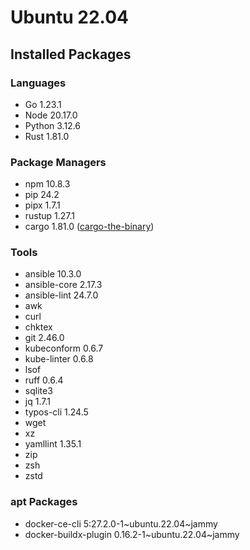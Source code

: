 # Ubuntu 22.04

## Installed Packages

### Languages

- Go 1.23.1
- Node 20.17.0
- Python 3.12.6
- Rust 1.81.0

### Package Managers

- npm 10.8.3
- pip 24.2
- pipx 1.7.1
- rustup 1.27.1
- cargo 1.81.0 ([cargo-the-binary](https://github.com/rust-lang/cargo/blob/master/src/cargo/version.rs))

### Tools

- ansible 10.3.0
- ansible-core 2.17.3
- ansible-lint 24.7.0
- awk
- curl
- chktex
- git 2.46.0
- kubeconform 0.6.7
- kube-linter 0.6.8
- lsof
- ruff 0.6.4
- sqlite3
- jq 1.7.1
- typos-cli 1.24.5
- wget
- xz
- yamllint 1.35.1
- zip
- zsh
- zstd

### apt Packages

- docker-ce-cli 5:27.2.0-1\~ubuntu.22.04\~jammy
- docker-buildx-plugin 0.16.2-1\~ubuntu.22.04\~jammy
